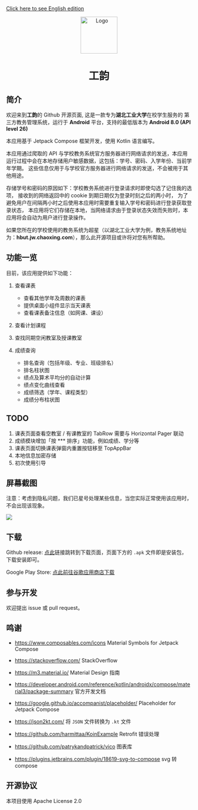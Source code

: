 [Click here to see English edition](https://github.com/founchoo/CampusHelper/blob/main/README.EN.md)
<div align="center">

<img src="https://github.com/founchoo/GongYun-for-Android/assets/24630338/3d5c2914-0592-4058-9b54-00e958c62b63" alt="Logo" width="100">

# 工韵
</div>

## 简介

欢迎来到**工韵**的 Github 开源页面, 这是一款专为**湖北工业大学**在校学生服务的
第三方教务管理系统，运行于 **Android** 平台，支持的最低版本为 **Android 8.0 (API level 26)**

本应用基于 Jetpack Compose 框架开发，使用 Kotlin 语言编写。

本应用通过爬取的 API 与学校教务系统官方服务器进行网络请求的发送，本应用
运行过程中会在本地存储用户敏感数据，这包括：学号、密码、入学年份、当前学年学期。
这些信息仅用于与学校官方服务器进行网络请求的发送，不会被用于其他用途。

存储学号和密码的原因如下：学校教务系统进行登录请求时即使勾选了记住我的选项，
接收到的网络返回中的 cookie 到期日期仅为登录时刻之后的两小时，
为了避免用户在间隔两小时之后使用本应用时需要重复输入学号和密码进行登录获取登录状态，
本应用将它们存储在本地，当网络请求由于登录状态失效而失败时，本应用将会自动为用户进行登录操作。

如果您所在的学校使用的教务系统为超星（以湖北工业大学为例，教务系统地址为：**hbut.jw.chaoxing.com**），那么此开源项目或许将对您有所帮助。

## 功能一览

目前，该应用提供如下功能：

1. 查看课表
   - 查看其他学年及周数的课表
   - 提供桌面小组件显示当天课表
   - 查看课表备注信息（如网课、课设）
  
2. 查看计划课程

3. 查找同期空闲教室及授课教室

4. 成绩查询
   - 排名查询（包括年级、专业、班级排名）
   - 排名柱状图
   - 绩点及算术平均分的自动计算
   - 绩点变化曲线查看
   - 成绩筛选（学年、课程类型）
   - 成绩分布柱状图

## TODO

1. 课表页面查看空教室 / 有课教室的 TabRow 需要与 Horizontal Pager 联动
2. 成绩模块增加「按 \*\*\* 排序」功能，例如成绩、学分等
3. 课表页面切换课表弹窗内重置按钮移至 TopAppBar
4. 本地信息加密存储
5. 初次使用引导

## 屏幕截图

注意：考虑到隐私问题，我们已星号处理某些信息，当您实际正常使用该应用时，不会出现该现象。

<img src="https://github.com/founchoo/GongYun-for-Android/assets/24630338/4140a910-2893-4889-ad12-5cd8ca0882c0">

## 下载

Github release: [点此](https://github.com/founchoo/CampusHelper/releases/latest)链接跳转到下载页面，页面下方的 `.apk` 文件即是安装包，下载安装即可。

Google Play Store: [点此前往谷歌应用商店下载](https://play.google.com/store/apps/details?id=com.dart.campushelper)

## 参与开发

欢迎提出 issue 或 pull request。

## 鸣谢

- https://www.composables.com/icons Material Symbols for Jetpack Compose

- https://stackoverflow.com/ StackOverflow

- https://m3.material.io/ Material Design 指南

- https://developer.android.com/reference/kotlin/androidx/compose/material3/package-summary 官方开发文档

- https://google.github.io/accompanist/placeholder/ Placeholder for Jetpack Compose

- https://json2kt.com/ 将 `JSON` 文件转换为 `.kt` 文件

- https://github.com/harmittaa/KoinExample Retrofit 错误处理

- https://github.com/patrykandpatrick/vico 图表库

- https://plugins.jetbrains.com/plugin/18619-svg-to-compose svg 转 compose


## 开源协议

本项目使用 Apache License 2.0
